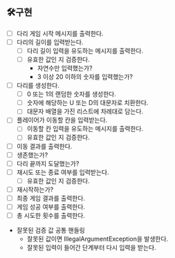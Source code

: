 ## 🛠️구현
* [ ] 다리 게임 시작 메시지를 출력한다.
* [ ] 다리의 길이를 입력받는다.
    * [ ] 다리 길이 입력을 유도하는 메시지를 출력한다.
    * [ ] 유효한 값인 지 검증한다.
        * 자연수만 입력했는가?
        * 3 이상 20 이하의 숫자를 입력했는가?
* [ ] 다리를 생성한다.
    * [ ] 0 또는 1의 랜덤한 숫자를 생성한다.
    * [ ] 숫자에 해당하는 U 또는 D의 대문자로 치환한다.
    * [ ] 대문자 배열을 가진 리스트에 차례대로 담는다.
* [ ] 플레이어가 이동할 칸을 입력받는다.
    * [ ] 이동할 칸 입력을 유도하는 메시지를 출력한다.
    * [ ] 유효한 값인 지 검증한다.
* [ ] 이동 결과를 출력한다.
* [ ] 생존했는가?
* [ ] 다리 끝까지 도달했는가?
* [ ] 재시도 또는 종료 여부를 입력받는다.
    * [ ] 유효한 값인 지 검증한다.
* [ ] 재시작하는가?
* [ ] 최종 게임 결과를 출력한다.
* [ ] 게임 성공 여부를 출력한다.
* [ ] 총 시도한 횟수를 출력한다.

* 잘못된 검증 값 공통 핸들링
    * 잘못된 값이면 IllegalArgumentException을 발생한다.
    * 잘못된 입력이 들어간 단계부터 다시 입력을 받는다.